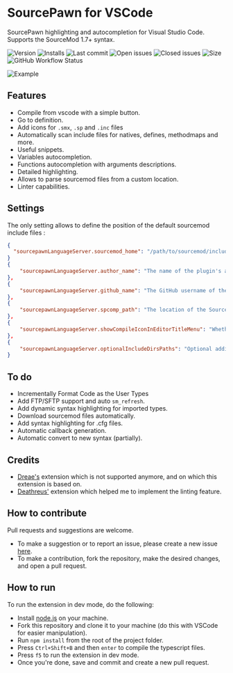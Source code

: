 
# SourcePawn for VSCode

SourcePawn highlighting and autocompletion for Visual Studio Code. Supports the SourceMod 1.7+ syntax.

![Version](https://vsmarketplacebadge.apphb.com/version/Sarrus.sourcepawn-vscode.svg) ![Installs](https://vsmarketplacebadge.apphb.com/installs-short/Sarrus.sourcepawn-vscode.svg) ![Last commit](https://img.shields.io/github/last-commit/Sarrus1/sourcepawn-vscode) ![Open issues](https://img.shields.io/github/issues/Sarrus1/sourcepawn-vscode) ![Closed issues](https://img.shields.io/github/issues-closed/Sarrus1/sourcepawn-vscode) ![Size](https://img.shields.io/github/repo-size/Sarrus1/sourcepawn-vscode) ![GitHub Workflow Status](https://img.shields.io/github/workflow/status/Sarrus1/sourcepawn-vscode/Package%20Extension)

![Example](https://raw.githubusercontent.com/Sarrus1/sourcepawn-vscode/master/images/example.gif)

## Features
- Compile from vscode with a simple button.
- Go to definition.
- Add icons for `.smx`, `.sp` and `.inc` files
- Automatically scan include files for natives, defines, methodmaps and more.
- Useful snippets.
- Variables autocompletion.
- Functions autocompletion with arguments descriptions.
- Detailed highlighting.
- Allows to parse sourcemod files from a custom location.
- Linter capabilities.

## Settings
The only setting allows to define the position of the default sourcemod include files :
```json
{
  "sourcepawnLanguageServer.sourcemod_home": "/path/to/sourcemod/include"
}
{
	"sourcepawnLanguageServer.author_name": "The name of the plugin's author (you)."
},
{
	"sourcepawnLanguageServer.github_name": "The GitHub username of the plugin's author (you)."
},
{
	"sourcepawnLanguageServer.spcomp_path": "The location of the SourceMod compiler"
},
{
	"sourcepawnLanguageServer.showCompileIconInEditorTitleMenu": "Whether to show the 'Compile Code' icon in editor title menu."
},
{
	"sourcepawnLanguageServer.optionalIncludeDirsPaths": "Optional additional include folders paths for the compiler. Use this if you know what you are doing. Leave blank to disable."
}
```

## To do
- Incrementally Format Code as the User Types
- Add FTP/SFTP support and auto `sm_refresh`.
- Add dynamic syntax highlighting for imported types.
- Download sourcemod files automatically.
- Add syntax highlighting for .cfg files.
- Automatic callback generation.
- Automatic convert to new syntax (partially).

## Credits
 - [Dreae's](https://github.com/Dreae/sourcepawn-vscode) extension which is not supported anymore, and on which this extension is based on.
 - [Deathreus'](https://github.com/Deathreus/SPLinter) extension which helped me to implement the linting feature.


## How to contribute
Pull requests and suggestions are welcome.
 - To make a suggestion or to report an issue, please create a new issue [here](https://github.com/Sarrus1/sourcepawn-vscode/issues).
 - To make a contribution, fork the repository, make the desired changes, and open a pull request.

## How to run
To run the extension in dev mode, do the following:
 - Install [node.js](https://nodejs.org/en/) on your machine.
 - Fork this repository and clone it to your machine (do this with VSCode for easier manipulation).
 - Run `npm install` from the root of the project folder.
 - Press `Ctrl+Shift+B` and then `enter` to compile the typescript files.
 - Press `f5` to run the extension in dev mode.
 - Once you're done, save and commit and create a new pull request.
